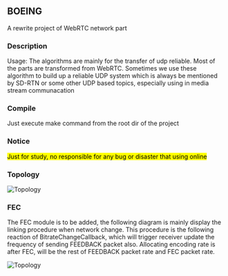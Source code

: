 ## BOEING

<p>A rewrite project of WebRTC network part </p>

### Description

<p>Usage: The algorithms are mainly for the transfer of udp reliable. Most of the parts are transformed from WebRTC.  Sometimes we use these algorithm to build up a reliable UDP system which is always be mentioned by SD-RTN or some other UDP based topics, especially using in media stream communacation </p>

### Compile

<p>Just execute make command from the root dir of the project</p>

### Notice

<p><mark>Just for study, no responsible for any bug or disaster that using online</mark></p>

### Topology
![Topology](https://raw.githubusercontent.com/ygliang2009/boeing/master/image/1.jpg)

### FEC
<p>The FEC module is to be added, the following diagram is mainly display the linking procedure when network change. This procedure is the following reaction of BitrateChangeCallback, which will trigger receiver update the frequency of sending FEEDBACK packet also. Allocating encoding rate is after FEC, will be the rest of FEEDBACK packet rate and FEC packet rate.</p>

![Topology](https://raw.githubusercontent.com/ygliang2009/boeing/master/image/2.jpg)
